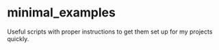# minimal_examples

Useful scripts with proper instructions to get them set up for my projects quickly.

